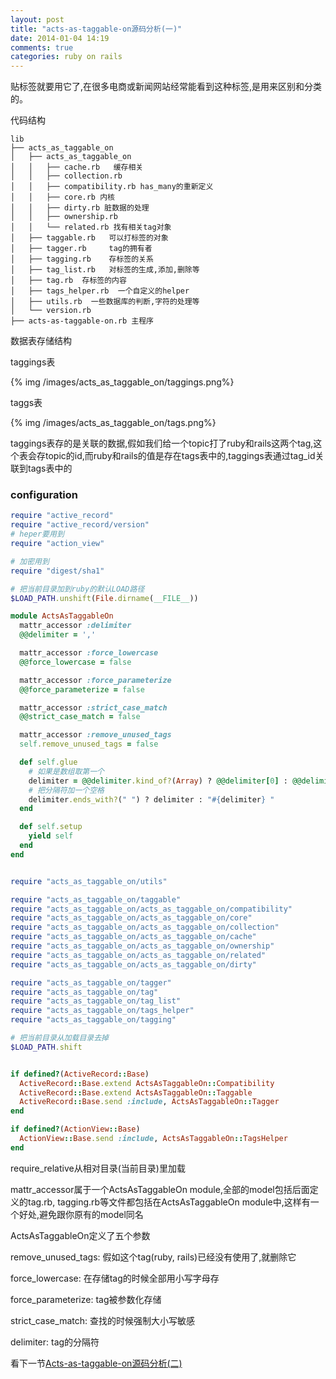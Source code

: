 ```yaml
---
layout: post
title: "acts-as-taggable-on源码分析(一)"
date: 2014-01-04 14:19
comments: true
categories: ruby on rails
---
```


贴标签就要用它了,在很多电商或新闻网站经常能看到这种标签,是用来区别和分类的。

代码结构

<!-- more -->
```
lib
├── acts_as_taggable_on
│   ├── acts_as_taggable_on
│   │   ├── cache.rb   缓存相关
│   │   ├── collection.rb
│   │   ├── compatibility.rb has_many的重新定义
│   │   ├── core.rb 内核
│   │   ├── dirty.rb 脏数据的处理
│   │   ├── ownership.rb
│   │   └── related.rb 找有相关tag对象
│   ├── taggable.rb   可以打标签的对象
│   ├── tagger.rb     tag的拥有者
│   ├── tagging.rb    存标签的关系
│   ├── tag_list.rb   对标签的生成,添加,删除等
│   ├── tag.rb  存标签的内容
│   ├── tags_helper.rb  一个自定义的helper
│   ├── utils.rb  一些数据库的判断,字符的处理等
│   └── version.rb
├── acts-as-taggable-on.rb 主程序

```

数据表存储结构

taggings表

{% img /images/acts_as_taggable_on/taggings.png%}

taggs表

{% img /images/acts_as_taggable_on/tags.png%}

taggings表存的是关联的数据,假如我们给一个topic打了ruby和rails这两个tag,这个表会存topic的id,而ruby和rails的值是存在tags表中的,taggings表通过tag_id关联到tags表中的

### configuration

``` ruby
require "active_record"
require "active_record/version"
# heper要用到
require "action_view"

# 加密用到
require "digest/sha1"

# 把当前目录加到ruby的默认LOAD路径
$LOAD_PATH.unshift(File.dirname(__FILE__))

module ActsAsTaggableOn
  mattr_accessor :delimiter
  @@delimiter = ','

  mattr_accessor :force_lowercase
  @@force_lowercase = false

  mattr_accessor :force_parameterize
  @@force_parameterize = false

  mattr_accessor :strict_case_match
  @@strict_case_match = false

  mattr_accessor :remove_unused_tags
  self.remove_unused_tags = false

  def self.glue
    # 如果是数组取第一个
    delimiter = @@delimiter.kind_of?(Array) ? @@delimiter[0] : @@delimiter
    # 把分隔符加一个空格
    delimiter.ends_with?(" ") ? delimiter : "#{delimiter} "
  end

  def self.setup
    yield self
  end
end


require "acts_as_taggable_on/utils"

require "acts_as_taggable_on/taggable"
require "acts_as_taggable_on/acts_as_taggable_on/compatibility"
require "acts_as_taggable_on/acts_as_taggable_on/core"
require "acts_as_taggable_on/acts_as_taggable_on/collection"
require "acts_as_taggable_on/acts_as_taggable_on/cache"
require "acts_as_taggable_on/acts_as_taggable_on/ownership"
require "acts_as_taggable_on/acts_as_taggable_on/related"
require "acts_as_taggable_on/acts_as_taggable_on/dirty"

require "acts_as_taggable_on/tagger"
require "acts_as_taggable_on/tag"
require "acts_as_taggable_on/tag_list"
require "acts_as_taggable_on/tags_helper"
require "acts_as_taggable_on/tagging"

# 把当前目录从加载目录去掉
$LOAD_PATH.shift


if defined?(ActiveRecord::Base)
  ActiveRecord::Base.extend ActsAsTaggableOn::Compatibility
  ActiveRecord::Base.extend ActsAsTaggableOn::Taggable
  ActiveRecord::Base.send :include, ActsAsTaggableOn::Tagger
end

if defined?(ActionView::Base)
  ActionView::Base.send :include, ActsAsTaggableOn::TagsHelper
end
```

require_relative从相对目录(当前目录)里加载

mattr_accessor属于一个ActsAsTaggableOn module,全部的model包括后面定义的tag.rb, tagging.rb等文件都包括在ActsAsTaggableOn module中,这样有一个好处,避免跟你原有的model同名

ActsAsTaggableOn定义了五个参数

remove_unused_tags: 假如这个tag(ruby, rails)已经没有使用了,就删除它

force_lowercase: 在存储tag的时候全部用小写字母存

force_parameterize: tag被参数化存储

strict_case_match: 查找的时候强制大小写敏感

delimiter: tag的分隔符

看下一节[Acts-as-taggable-on源码分析(二)](/blog/2014/01/04/acts-as-taggable-onyuan-ma-fen-xi-2/)
